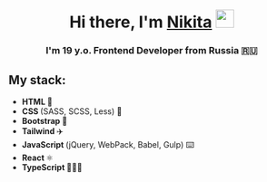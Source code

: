 <h1 align="center">Hi there, I'm <a href="https://icykit.net/ target="_blank">Nikita</a> 
<img src="https://github.com/blackcater/blackcater/raw/main/images/Hi.gif" height="32"/></h1>
<h3 align="center">I'm 19 y.o. Frontend Developer from Russia 🇷🇺</h3>
  
<h2>My stack:</h2>
<ul>
  <li><b> HTML </b> 📑</li>
  <li><b> CSS </b> (SASS, SCSS, Less) 🎨</li>
  <li><b> Bootstrap </b> 🚀</li>
  <li><b> Tailwind </b> ✈️</li>
  <li><b> JavaScript </b> (jQuery, WebPack, Babel, Gulp) ⌨️</li>
  <li><b> React </b> ⚛️</li>
  <li><b> TypeScript </b> 🧑🏻‍💻</li>
</ul>
  
